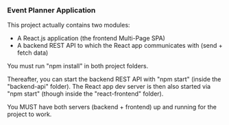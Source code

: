 
### Event Planner Application
This project actually contains two modules:
- A React.js application (the frontend Multi-Page SPA)
- A backend REST API to which the React app communicates with (send + fetch data)

You must run "npm install" in both project folders.

Thereafter, you can start the backend REST API with "npm start" (inside the "backend-api" folder).
The React app dev server is then also started via "npm start" (though inside the "react-frontend" folder).

You MUST have both servers (backend + frontend) up and running for the project to work.

